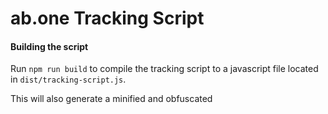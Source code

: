 # ab.one Tracking Script

#### Building the script

Run `npm run build` to compile the tracking script to a javascript file located in `dist/tracking-script.js`.

This will also generate a minified and obfuscated
